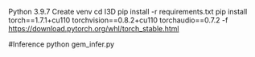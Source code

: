 Python 3.9.7
Create venv
cd I3D
pip install -r requirements.txt
pip install torch==1.7.1+cu110 torchvision==0.8.2+cu110 torchaudio==0.7.2 -f https://download.pytorch.org/whl/torch_stable.html

#Inference
python gem_infer.py
